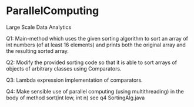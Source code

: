 # ParallelComputing
Large Scale Data Analytics

Q1: Main-method which uses the given sorting algorithm to sort an array of int numbers (of at least 16 elements) and prints both the original array and the resulting sorted array.

Q2: Modify the provided sorting code so that it is able to sort arrays of objects of arbitrary classes using Comparators.

Q3: Lambda expression implementation of comparators.

Q4: Make sensible use of parallel computing (using multithreading) in the body of method sort(int low, int n) see q4 SortingAlg.java
